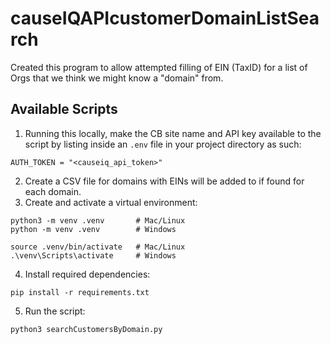 # causeIQAPIcustomerDomainListSearch
Created this program to allow attempted filling of EIN (TaxID) for a list of Orgs that we think we might know a "domain" from.

## Available Scripts
1. Running this locally, make the CB site name and API key available to the script by listing inside an `.env` file in your project directory as such:
```
AUTH_TOKEN = "<causeiq_api_token>"
```
2. Create a CSV file for domains with EINs will be added to if found for each domain.
3. Create and activate a virtual environment:
```
python3 -m venv .venv       # Mac/Linux
python -m venv .venv        # Windows

source .venv/bin/activate   # Mac/Linux
.\venv\Scripts\activate     # Windows
```
4. Install required dependencies:
```
pip install -r requirements.txt
```
5. Run the script:
```
python3 searchCustomersByDomain.py
```
